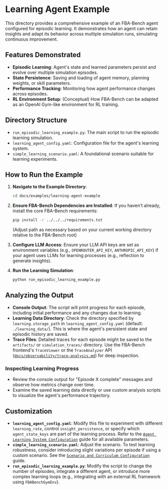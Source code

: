 # Learning Agent Example

This directory provides a comprehensive example of an FBA-Bench agent configured for episodic learning. It demonstrates how an agent can retain insights and adapt its behavior across multiple simulation runs, simulating continuous improvement.

## Features Demonstrated

-   **Episodic Learning**: Agent's state and learned parameters persist and evolve over multiple simulation episodes.
-   **State Persistence**: Saving and loading of agent memory, planning weights, or skill parameters.
-   **Performance Tracking**: Monitoring how agent performance changes across episodes.
-   **RL Environment Setup**: (Conceptual) How FBA-Bench can be adapted as an OpenAI Gym-like environment for RL training.

## Directory Structure

-   `run_episodic_learning_example.py`: The main script to run the episodic learning simulation.
-   `learning_agent_config.yaml`: Configuration file for the agent's learning system.
-   `simple_learning_scenario.yaml`: A foundational scenario suitable for learning experiments.

## How to Run the Example

1.  **Navigate to the Example Directory**:
    ```bash
    cd docs/examples/learning-agent-example
    ```

2.  **Ensure FBA-Bench Dependencies are Installed**: If you haven't already, install the core FBA-Bench requirements:
    ```bash
    pip install -r ../../../requirements.txt
    ```
    (Adjust path as necessary based on your current working directory relative to the FBA-Bench root)

3.  **Configure LLM Access**: Ensure your LLM API keys are set as environment variables (e.g., `OPENROUTER_API_KEY`, `ANTHROPIC_API_KEY`) if your agent uses LLMs for learning processes (e.g., reflection to generate insights).

4.  **Run the Learning Simulation**:
    ```bash
    python run_episodic_learning_example.py
    ```

## Analyzing the Output

-   **Console Output**: The script will print progress for each episode, including initial performance and any changes due to learning.
-   **Learning Data Directory**: Check the directory specified by `learning.storage_path` in `learning_agent_config.yaml` (default: `./learning_data/`). This is where the agent's persistent state and episodic history are saved.
-   **Trace Files**: Detailed traces for each episode might be saved to the `artifacts/` or `simulation_traces/` directory. Use the FBA-Bench frontend's `TraceViewer` or the `TraceAnalyzer` API ([`docs/observability/trace-analysis.md`](docs/observability/trace-analysis.md)) for deep inspection.

### Inspecting Learning Progress

-   Review the console output for "Episode X complete" messages and observe how metrics change over time.
-   Examine the saved learning data directly or use custom analysis scripts to visualize the agent's performance trajectory.

## Customization

-   **`learning_agent_config.yaml`**: Modify this file to experiment with different `learning_rate`, control `insight_persistence`, or specify which `agent_state_keys` are part of the learning process. Refer to the [`Agent Learning System Configuration`](../../configuration/learning-config.md) guide for all available parameters.
-   **`simple_learning_scenario.yaml`**: Adjust the scenario. To test learning robustness, consider introducing slight variations per episode if using a custom scenario. See the [`Scenario and Curriculum Configuration`](../../configuration/scenario-config.md) guide.
-   **`run_episodic_learning_example.py`**: Modify the script to change the number of episodes, integrate a different agent, or introduce more complex learning loops (e.g., integrating with an external RL framework using `FBABenchGymEnv`).